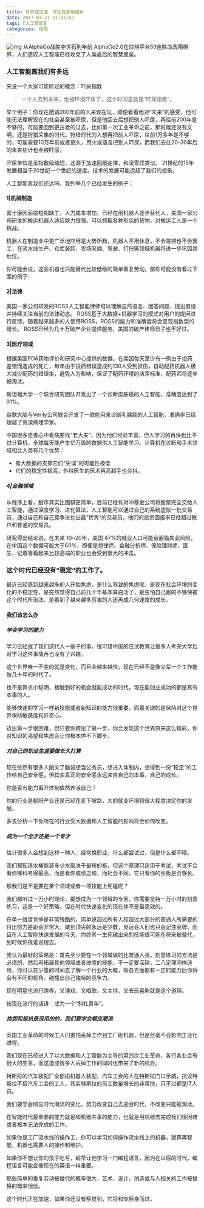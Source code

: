 ```yaml
---
title: 世界在加速，你还在原地踏步
date: 2017-03-21 11:25:51
tags: [人工智能]
categories: 随笔
---
```

![img](http://image.nianlun.tech/2020/11/07/f6701e307d54c49f2b61c3ccdd42a03f.png)
从AlphaGo战胜李世石到年前 AlphaGo2.0在快棋平台59连胜血洗围棋界，人们感叹人工智能已经攻克了人类最后的智慧堡垒。
### 人工智能离我们有多远
先说一个大家可能听过的概念：吓尿指数
> 一个人去到未来，他被环境吓尿了，这个时间差就是“吓尿指数”。

举个例子：你现在邀请200年前的人来现在玩，顺便看看他对“未来“的感受，他可能无法理解现在的社会甚至被吓尿，但是他回去后想把别人吓尿，再往前200年是不够的，可能要回到更古老的过去，比如第一次工业革命之前，那时候还没有文明，还是狩猎采集的时代。狩猎时代的人想再把前人吓尿，往前1万多年是不够的，可能需要10万年前或者更久，用火或语言把别人吓尿，而我们去往20-30年后的未来估计也会被吓尿。

吓尿单位是呈指数级缩短，这源于加速回报定律，和滚雪球类似。
21世纪的15年发展相当于20世纪一个世纪的速度。技术的发展可能远超了我们的想象。

人工智能离我们还远吗，我列举几个已经发生的例子：

#### 1|机械制造

富士康因面临短期缺工，人力成本增加，已经在用机器人逐步替代人，美国一家公司研发的搬运机器人适应能力很强，可以抓取各种形状的货物，对搬运工人是一个挑战。

机器人在制造业中更广泛地应用是大势所趋，机器人不用休息，不会跳楼也不会罢工，在流水线生产、仓库装卸、农场采摘、驾驶、打扫等领域机器将进一步巩固其地位。

你可能会说，这些机器也只能替代比较低级的简单重复劳动，那你可能没有看过下面的例子:

#### 2|法律

美国一家公司研发的ROSS人工智能律师可以理解自然语言、回答问题、提出假设并持续关注当前的法律动态。
ROSS基于大数据+机器学习的模式对用户的提问进行反馈，随着越来越多的人使用ROSS，ROSS的能力和准确度将会呈现指数型的增长。
ROSS已经为几十万破产企业提供服务，美国的破产律师日子也不好过。

#### 3|医疗领域

根据美国PDA药物评价和研究中心提供的数据，在美国每天至少有一例由于投药差错而造成的死亡，每年由于投药错误造成约130人受到损伤，自动配药机器人极大减少配药的错误率，避免人为影响，保证了配药环境的洁净标准，配药师将逐步被淘汰。

斯坦福大学一个联合研究团队开发出了一个诊断皮肤癌的人工智能，准确度达到了91%。

谷歌大脑与Verily公司联合开发了一款能用来诊断乳腺癌的人工智能，准确率已经超越了资深病理学家。

中国很多患者心中看病要找“老大夫”，因为他们经验丰富，但人学习的再快也比不过计算机，全球每天能产生亿万级的数据供人工智能学习。计算机在诊断和手术领域相比人类有几个优势：
- 有大数据的支撑它们“失误”的可能性极低
- 它们的稳定性极高，外科医生的医术再高超手也会抖。

##### 4|金融领域

从程序上看，股市其实比围棋更简单，目前已经有对冲基金公司将股票完全交给人工智能，通过深度学习、进化算法，人工智能可以通过自己的系统虚拟一批交易员，通过自己和自己竞争进化出最“优秀”的交易员，他们的投资回报率已经超过散户和普通的交易员。

研究得出结论说，在未来 10~20年，美国 47%的就业人口可能会面临失业风险，在中国这个数据可能大于60%，即便是想律师、金融分析师、保险理财师、医生、记着等看起来比较高端的职业也会受到很大的冲击。

### 这个时代已经没有“稳定“的工作了。

最近已经感到越来越多的人开始焦虑，是什么导致的焦虑呢，是现在社会环境的变化的不稳定性，是突然觉得自己前几十年基本算白活了，是生怕自己跑的不够快被这个时代所淘汰，是看到了越来越多厉害的人还再成几何速度的成长。

#### 我们该怎么办

##### 学会学习的能力

学习已经成了我们这代人一辈子的事，很可惜中国的应试教育让很多人考完大学后对学习这件事情再也没有了兴趣。

这个世界唯一不变的就是变化，而且会越来越快，现在已经不是像父辈一个工作能做几十年的时代了。

也不是靠点小聪明，接触到好的机会就能成功的时代，现在能创业成功的都是真有本事的人。

能够快速的学习一样新技能或者新知识的能力很重要，而最关键的是保持对这个世界保持敏感度和好奇心。

迈出第一步很困难，但只要你跨出了第一步，你会发现这个世界原来这么精彩，你对知识的渴望和焦虑会让你根本停不下脚步。

##### 对自己的职业生涯要做长久打算

现在依然有很多人削尖了脑袋想当公务员，想进入体制内，想得到一份“稳定”的工作给自己安全感，但其实真正的安全感永远来自自己的本事，自己的成长。

你是否有能力离开体制依然养活自己？

你的行业是朝阳产业还是已经在走下坡路，大的就业环境将很大程度决定你的发展。

多去分析一下你所在的行业受大数据和人工智能的影响将会如何改变。

##### 成为一个全才还是一个专才

估计很多人会想到这样一种人，经常换职业，什么都尝试过，但是什么都不精。

我们都知道水桶能装多少水取决于最短的板，但这个原理只适用于考试，考试不会看你哪科考得最高，而是看你成绩之和，而社会不同，它只看你的长板是否够长。

那我们是不是要在某个领域或者一项技能上死磕呢？

我们都听过一万小时理论，要想成为一个领域的专家，你需要坚持一万小时的刻意练习，这是一个好策略，但在时代快速变化的现在并不是最高效的。

在单一维度竞争是非常残酷的，简单说超过所有人和超过大部分的普通人所需要的付出努力差距会非常大，做到顶尖的永远是少数，奥运会人们也只会记住金牌，而且在人工智能快速发展的今天，你终其一生死磕出来的技能很可能在将来被替代，到时候你找谁说理去。

我认为最好的策略是：首先至少要在一个领域做的比普通人强，刻意练习的方法是必须的，然后再拓展其他领域或者维度的技能，不一定要深耕，二八定理同样适用，你可以花少量的时间去了解一个行业的大概，等各方面都有一定的能力后你将会有不同的视角，碰撞出自己独特的竞争力。

现在明星也流行跨界，又演戏、又唱歌、又主持、又去玩喜剧就是这个道理。

按现在流行的话讲：成为一个“斜杠青年”。

##### 抱怨和抵抗是没用的的，我们要学会顺应潮流

英国工业革命的时候工人们害怕丢掉工作到工厂砸机器，但是丝毫不会影响工业化进程。

我们现在已经进入了以大数据和人工智能为主导的第四次工业革命，各行各业会有很大的变革，而这造成很多人丢掉工作的同时也带来了新的机会。

特斯拉的汽车装配厂全部由机器人装配，汽车工会的人在特斯拉门口示威，抗议特斯拉不招汽车工会的工人，其实特斯拉的员工数量增长的非常快，只不过都是IT人员。

我们要学会顺应时代潮流的变化，努力改变自己去迎合时代，不改变只能被淘汰。

在智能时代最重要的能力就是和机器共事的能力，也就是用机器去完成我们很困难或者根本无法完成的工作。

如果你是工厂流水线的操作工，你可以学习如何操作流水线上的机器，就算再智能，机器也需要人的操作和维护。

如果你不想让你的孩子吃亏，趁早让他学习一门编程语言，因为在以后的时代，编程语言可能会像现在的英语一样重要。

那些简单的重复劳动被替代的概率很大，艺术、设计、创造或与人相关的工作被替换的概率很低。

这个时代正在加速，如果你还没有察觉到，它将和你擦身而过。